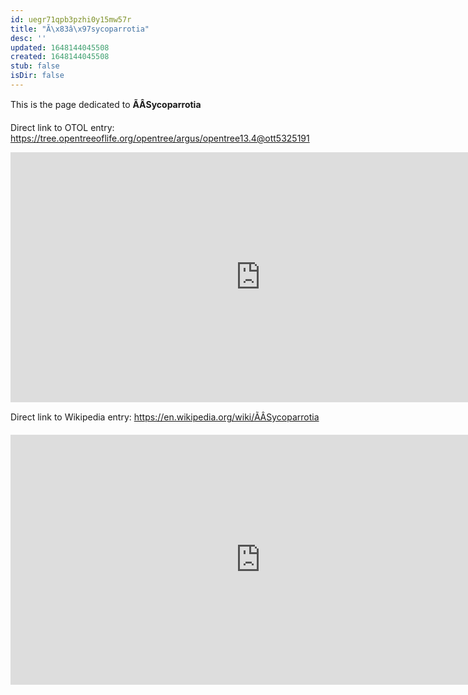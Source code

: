 ```yaml
---
id: uegr71qpb3pzhi0y15mw57r
title: "Ã\x83â\x97sycoparrotia"
desc: ''
updated: 1648144045508
created: 1648144045508
stub: false
isDir: false
---
```

This is the page dedicated to **ÃÂSycoparrotia**


Direct link to OTOL entry: https://tree.opentreeoflife.org/opentree/argus/opentree13.4@ott5325191



<html>
    <body>
    <iframe src="https://tree.opentreeoflife.org/opentree/argus/opentree13.4@ott5325191"
    width="800" height="400" frameborder="0" allowfullscreen> </iframe>
    </body>
</html>
    


Direct link to Wikipedia entry: https://en.wikipedia.org/wiki/ÃÂSycoparrotia



<html>
    <body>
    <iframe src="https://en.wikipedia.org/wiki/ÃÂSycoparrotia"
    width="800" height="400" frameborder="0" allowfullscreen> </iframe>
    </body>
</html>
    
